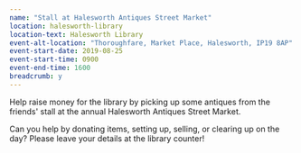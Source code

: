 ```yaml
---
name: "Stall at Halesworth Antiques Street Market"
location: halesworth-library
location-text: Halesworth Library
event-alt-location: "Thoroughfare, Market Place, Halesworth, IP19 8AP"
event-start-date: 2019-08-25
event-start-time: 0900
event-end-time: 1600
breadcrumb: y
---
```


Help raise money for the library by picking up some antiques from the friends' stall at the annual Halesworth Antiques Street Market.

Can you help by donating items, setting up, selling, or clearing up on the day? Please leave your details at the library counter!
